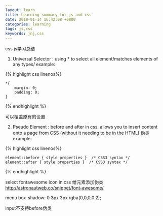 ```yaml
---
layout: learn
title: Learning summary for js and css
date: 2018-01-14 16:42:08 +0800
categories: learning
tags: js,css
keywords: jnj,css
---
```


css js学习总结
1. Universal Selector : using * to select all element/matches elements of any types/ 
example:

{% highlight css linenos%}

	*{
		margin: 0;
		padding: 0;
	}
{% endhighlight %}


可以覆盖原有的设置

2. Pseudo Element : before and after in css.
allows you to insert content onto a page from CSS (without it needing to be in the HTML)
伪类
example: 

{% highlight css linenos%}

	element::before { style properties }  /* CSS3 syntax */
	element::after { style properties }  /* CSS3 syntax */

{% endhighlight %}


select fontawesome icon in css
给元素添加伪类
http://astronautweb.co/snippet/font-awesome/

	
menu box-shadow: 0 3px 3px rgba(0,0,0,0.2);

input不支持before伪类